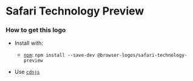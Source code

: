# Safari Technology Preview

### How to get this logo

* Install with:
  * [`npm`](https://www.npmjs.com/): `npm install --save-dev @browser-logos/safari-technology-preview`

* Use [`cdnjs`](https://cdnjs.com/libraries/browser-logos)
